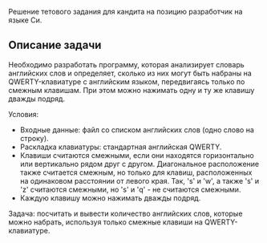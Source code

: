 Решение тетового задания для кандита на позицию разработчик на языке Си.

Описание задачи
---
Необходимо разработать программу, которая анализирует словарь
английских слов и определяет, сколько из них могут быть набраны на
QWERTY-клавиатуре с английским языком, передвигаясь только по смежным
клавишам. При этом можно нажимать одну и ту же клавишу дважды подряд.  

Условия:
 - Входные данные: файл со списком английских слов (одно слово на строку).
 - Раскладка клавиатуры: стандартная английская QWERTY.
 - Клавиши считаются смежными, если они находятся горизонтально или
 вертикально рядом друг с другом. Диагональное расположение также считается
 смежным, но только для клавиш, расположенных на одинаковом расстоянии от
 левого края. Так, 's' и 'w', а также 's' и 'z' считаются смежными, но 's'
 и 'q' - не считаются смежными.
 - Каждую клавишу можно нажимать дважды подряд.

Задача: посчитать и вывести количество английских слов, которые можно
набрать, используя только смежные клавиши на QWERTY-клавиатуре.
